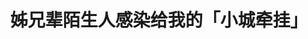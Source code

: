 ---
title: 姊兄辈陌生人感染给我的「小城牵挂」
published: 2021-12-24
description: 我们这代人的诗意幻想不是乡村
tags: [回忆录,暂时搁置]
category: 自传
---